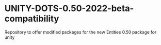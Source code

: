 # UNITY-DOTS-0.50-2022-beta-compatibility
Repository to offer modified packages for the new Entities 0.50 package for unity
